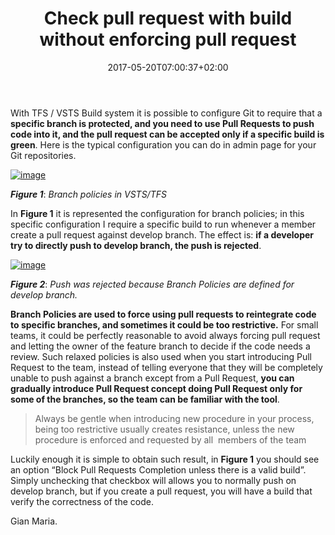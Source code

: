 ﻿---
title: "Check pull request with build without enforcing pull request"
description: ""
date: 2017-05-20T07:00:37+02:00
draft: false
tags: [build,Git]
categories: [Team Foundation Server]
---
With TFS / VSTS Build system it is possible to configure Git to require that a  **specific branch is protected, and you need to use Pull Requests to push code into it, and the pull request can be accepted only if a specific build is green**. Here is the typical configuration you can do in admin page for your Git repositories.

[![image](https://www.codewrecks.com/blog/wp-content/uploads/2017/05/image_thumb-3.png "image")](https://www.codewrecks.com/blog/wp-content/uploads/2017/05/image-3.png)

 ***Figure 1***: *Branch policies in VSTS/TFS*

In  **Figure 1** it is represented the configuration for branch policies; in this specific configuration I require a specific build to run whenever a member create a pull request against develop branch. The effect is:  **if a developer try to directly push to develop branch, the push is rejected**.

[![image](https://www.codewrecks.com/blog/wp-content/uploads/2017/05/image_thumb-4.png "image")](https://www.codewrecks.com/blog/wp-content/uploads/2017/05/image-4.png)

 ***Figure 2***: *Push was rejected because Branch Policies are defined for develop branch.*

 **Branch Policies are used to force using pull requests to reintegrate code to specific branches, and sometimes it could be too restrictive.** For small teams, it could be perfectly reasonable to avoid always forcing pull request and letting the owner of the feature branch to decide if the code needs a review. Such relaxed policies is also used when you start introducing Pull Request to the team, instead of telling everyone that they will be completely unable to push against a branch except from a Pull Request, **you can gradually introduce Pull Request concept doing Pull Request only for some of the branches, so the team can be familiar with the tool**.

> Always be gentle when introducing new procedure in your process, being too restrictive usually creates resistance, unless the new procedure is enforced and requested by all  members of the team

Luckily enough it is simple to obtain such result, in  **Figure 1** you should see an option “Block Pull Requests Completion unless there is a valid build”. Simply unchecking that checkbox will allows you to normally push on develop branch, but if you create a pull request, you will have a build that verify the correctness of the code.

Gian Maria.
